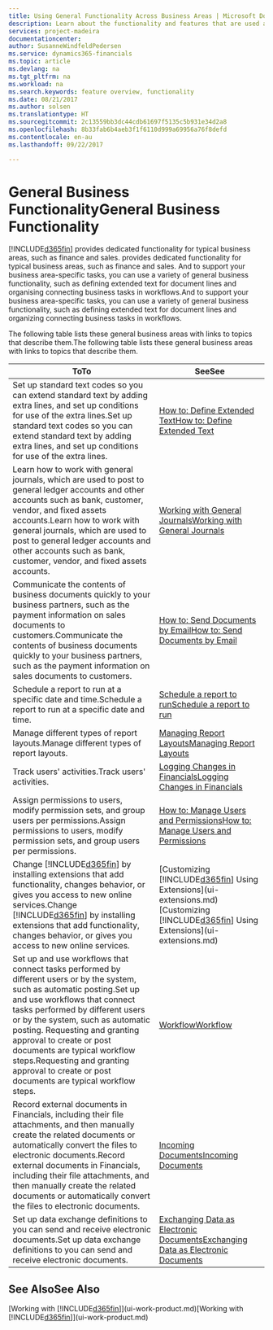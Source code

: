 ```yaml
---
title: Using General Functionality Across Business Areas | Microsoft Docs
description: Learn about the functionality and features that are used across business areas in Dynamics 365 for Financials.
services: project-madeira
documentationcenter: 
author: SusanneWindfeldPedersen
ms.service: dynamics365-financials
ms.topic: article
ms.devlang: na
ms.tgt_pltfrm: na
ms.workload: na
ms.search.keywords: feature overview, functionality
ms.date: 08/21/2017
ms.author: solsen
ms.translationtype: HT
ms.sourcegitcommit: 2c13559bb3dc44cdb61697f5135c5b931e34d2a8
ms.openlocfilehash: 8b33fab6b4aeb3f1f6110d999a69956a76f8defd
ms.contentlocale: en-au
ms.lasthandoff: 09/22/2017

---
```

# <a name="general-business-functionality"></a><span data-ttu-id="62be1-103">General Business Functionality</span><span class="sxs-lookup"><span data-stu-id="62be1-103">General Business Functionality</span></span>
[!INCLUDE[d365fin](includes/d365fin_md.md)]<span data-ttu-id="62be1-104"> provides dedicated functionality for typical business areas, such as finance and sales.</span><span class="sxs-lookup"><span data-stu-id="62be1-104"> provides dedicated functionality for typical business areas, such as finance and sales.</span></span> <span data-ttu-id="62be1-105">And to support your business area-specific tasks, you can use a variety of general business functionality, such as defining extended text for document lines and organising connecting business tasks in workflows.</span><span class="sxs-lookup"><span data-stu-id="62be1-105">And to support your business area-specific tasks, you can use a variety of general business functionality, such as defining extended text for document lines and organizing connecting business tasks in workflows.</span></span>

<span data-ttu-id="62be1-106">The following table lists these general business areas with links to topics that describe them.</span><span class="sxs-lookup"><span data-stu-id="62be1-106">The following table lists these general business areas with links to topics that describe them.</span></span>

| <span data-ttu-id="62be1-107">To</span><span class="sxs-lookup"><span data-stu-id="62be1-107">To</span></span> | <span data-ttu-id="62be1-108">See</span><span class="sxs-lookup"><span data-stu-id="62be1-108">See</span></span> |
| --- | --- |
| <span data-ttu-id="62be1-109">Set up standard text codes so you can extend standard text by adding extra lines, and set up conditions for use of the extra lines.</span><span class="sxs-lookup"><span data-stu-id="62be1-109">Set up standard text codes so you can extend standard text by adding extra lines, and set up conditions for use of the extra lines.</span></span> |[<span data-ttu-id="62be1-110">How to: Define Extended Text</span><span class="sxs-lookup"><span data-stu-id="62be1-110">How to: Define Extended Text</span></span>](ui-how-define-ext-text.md) |
| <span data-ttu-id="62be1-111">Learn how to work with general journals, which are used to post to general ledger accounts and other accounts such as bank, customer, vendor, and fixed assets accounts.</span><span class="sxs-lookup"><span data-stu-id="62be1-111">Learn how to work with general journals, which are used to post to general ledger accounts and other accounts such as bank, customer, vendor, and fixed assets accounts.</span></span> |[<span data-ttu-id="62be1-112">Working with General Journals</span><span class="sxs-lookup"><span data-stu-id="62be1-112">Working with General Journals</span></span>](ui-work-general-journals.md) |
| <span data-ttu-id="62be1-113">Communicate the contents of business documents quickly to your business partners, such as the payment information on sales documents to customers.</span><span class="sxs-lookup"><span data-stu-id="62be1-113">Communicate the contents of business documents quickly to your business partners, such as the payment information on sales documents to customers.</span></span> |[<span data-ttu-id="62be1-114">How to: Send Documents by Email</span><span class="sxs-lookup"><span data-stu-id="62be1-114">How to: Send Documents by Email</span></span>](ui-how-send-documents-email.md) |
| <span data-ttu-id="62be1-115">Schedule a report to run at a specific date and time.</span><span class="sxs-lookup"><span data-stu-id="62be1-115">Schedule a report to run at a specific date and time.</span></span> |[<span data-ttu-id="62be1-116">Schedule a report to run</span><span class="sxs-lookup"><span data-stu-id="62be1-116">Schedule a report to run</span></span>](ui-work-report.md#ScheduleReport) |
| <span data-ttu-id="62be1-117">Manage different types of report layouts.</span><span class="sxs-lookup"><span data-stu-id="62be1-117">Manage different types of report layouts.</span></span> |[<span data-ttu-id="62be1-118">Managing Report Layouts</span><span class="sxs-lookup"><span data-stu-id="62be1-118">Managing Report Layouts</span></span>](ui-manage-report-layouts.md) |
| <span data-ttu-id="62be1-119">Track users' activities.</span><span class="sxs-lookup"><span data-stu-id="62be1-119">Track users' activities.</span></span>|[<span data-ttu-id="62be1-120">Logging Changes in Financials</span><span class="sxs-lookup"><span data-stu-id="62be1-120">Logging Changes in Financials</span></span>](across-log-changes.md)|
|<span data-ttu-id="62be1-121">Assign permissions to users, modify permission sets, and group users per permissions.</span><span class="sxs-lookup"><span data-stu-id="62be1-121">Assign permissions to users, modify permission sets, and group users per permissions.</span></span>|[<span data-ttu-id="62be1-122">How to: Manage Users and Permissions</span><span class="sxs-lookup"><span data-stu-id="62be1-122">How to: Manage Users and Permissions</span></span>](ui-how-users-permissions.md)|
| <span data-ttu-id="62be1-123">Change [!INCLUDE[d365fin](includes/d365fin_md.md)] by installing extensions that add functionality, changes behavior, or gives you access to new online services.</span><span class="sxs-lookup"><span data-stu-id="62be1-123">Change [!INCLUDE[d365fin](includes/d365fin_md.md)] by installing extensions that add functionality, changes behavior, or gives you access to new online services.</span></span> |<span data-ttu-id="62be1-124">[Customizing [!INCLUDE[d365fin](includes/d365fin_md.md)] Using Extensions](ui-extensions.md)</span><span class="sxs-lookup"><span data-stu-id="62be1-124">[Customizing [!INCLUDE[d365fin](includes/d365fin_md.md)] Using Extensions](ui-extensions.md)</span></span> |
|<span data-ttu-id="62be1-125">Set up and use workflows that connect tasks performed by different users or by the system, such as automatic posting.</span><span class="sxs-lookup"><span data-stu-id="62be1-125">Set up and use workflows that connect tasks performed by different users or by the system, such as automatic posting.</span></span> <span data-ttu-id="62be1-126">Requesting and granting approval to create or post documents are typical workflow steps.</span><span class="sxs-lookup"><span data-stu-id="62be1-126">Requesting and granting approval to create or post documents are typical workflow steps.</span></span>|[<span data-ttu-id="62be1-127">Workflow</span><span class="sxs-lookup"><span data-stu-id="62be1-127">Workflow</span></span>](across-workflow.md)|
|<span data-ttu-id="62be1-128">Record external documents in Financials, including their file attachments, and then manually create the related documents or automatically convert the files to electronic documents.</span><span class="sxs-lookup"><span data-stu-id="62be1-128">Record external documents in Financials, including their file attachments, and then manually create the related documents or automatically convert the files to electronic documents.</span></span>|[<span data-ttu-id="62be1-129">Incoming Documents</span><span class="sxs-lookup"><span data-stu-id="62be1-129">Incoming Documents</span></span>](across-income-documents.md)|
| <span data-ttu-id="62be1-130">Set up data exchange definitions to you can send and receive electronic documents.</span><span class="sxs-lookup"><span data-stu-id="62be1-130">Set up data exchange definitions to you can send and receive electronic documents.</span></span> |[<span data-ttu-id="62be1-131">Exchanging Data as Electronic Documents</span><span class="sxs-lookup"><span data-stu-id="62be1-131">Exchanging Data as Electronic Documents</span></span>](across-data-exchange.md) |

## <a name="see-also"></a><span data-ttu-id="62be1-132">See Also</span><span class="sxs-lookup"><span data-stu-id="62be1-132">See Also</span></span>
<span data-ttu-id="62be1-133">[Working with [!INCLUDE[d365fin](includes/d365fin_md.md)]](ui-work-product.md)</span><span class="sxs-lookup"><span data-stu-id="62be1-133">[Working with [!INCLUDE[d365fin](includes/d365fin_md.md)]](ui-work-product.md)</span></span>

